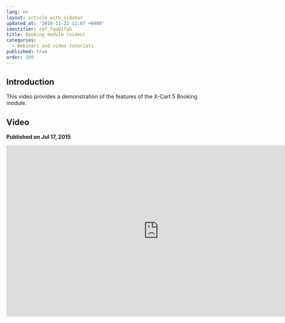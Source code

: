 ```yaml
---
lang: en
layout: article_with_sidebar
updated_at: '2016-11-22 11:07 +0400'
identifier: ref_TquQiTqG
title: Booking module (video)
categories:
  - Webinars and video tutorials
published: true
order: 100
---
```



## Introduction

This video provides a demonstration of the features of the X-Cart 5 Booking module. 

## Video
**Published on Jul 17, 2015**
<iframe class="youtube-player" type="text/html" style="width: 800px; height: 450px" src="http://www.youtube.com/embed/lygMmWqHIN4" frameborder="0"></iframe>
